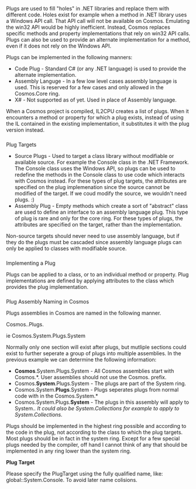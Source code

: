 Plugs are used to fill "holes" in .NET libraries and replace them with different 
 code. Holes exist for example when a method in .NET library uses a Windows API 
 call. That API call will not be available on Cosmos. Emulating the win32 API would be highly inefficient. Instead, 
 Cosmos replaces specific methods and property implementations that rely on 
 win32 API calls. Plugs can also be used to provide an alternate implementation 
 for a method, even if it does not rely on the Windows API.

 Plugs can be implemented in the following manners:

*   Code Plug - Standard C# (or any .NET language) is used to provide the alternate  implementation.
*   Assembly Languge - In a few low level cases assembly language is used. This is  reserved for a few cases and only allowed in the Cosmos.Core ring.
*   X# - Not supported as of yet. Used in place of Assembly language.

 When a Cosmos project is compiled, IL2CPU creates a list of plugs. When it 
 encounters a method or property for which a plug exists, instead of using the IL 
 contained in the existing implementation, it substitutes it with the plug version 
 instead.

### 
 Plug Targets

*   Source Plugs - Used to target a class library without modifiable or available  source.  For example the Console class in the .NET Framework. The Console class uses the  Windows API, so plugs can be used to redefine the methods in the Console class  to use code which interacts with Cosmos instead. For these types of plug  targets, the attributes are specified on the plug implemenation since the source  cannot be modified of the target. If we coud modify the source, we wouldn&#39;t need  plugs. :)
*   Assembly Plug - Empty methods which create a sort of &quot;abstract&quot; class are used  to define an interface to an assembly language plug. This type of plug is rare  and only for the core ring. For these types of plugs, the attributes are  specified on the target, rather than the implementation.

 Non-source targets should never need to use assembly language, but if they do 
 the plugs must be cascaded since assembly language plugs can only be applied to 
 classes with modifiable source.

### 
 Implementing a Plug

 Plugs can be applied to a class, or to an individual method or property. Plug 
 implementations are defined by applying attributes to the class which provides 
 the plug implementation.

### 
 Plug Assembly Naming in Cosmos

 Plugs assemblies in Cosmos are named in the following manner.

 Cosmos.<ring>.Plugs.<Unique section of target namespace>

 ie Cosmos.System.Plugs.System

 Normally only one section will exist after plugs, but mutliple sections could 
 exist to further seperate a group of plugs into multiple assemblies. In the 
 previous example we can determine the following information:

*   **Cosmos**.System.Plugs.System - All Cosmos assemblies start with Cosmos.*.  User assemblies should not use the Cosmos. prefix.
*   Cosmos.**System**.Plugs.System - The plugs are part of the System ring.
*   Cosmos.System.**Plugs**.System - Plugs seperates plugs from normal code with  in the Cosmos.System.*
*   Cosmos.System.Plugs.**System** - The plugs in this assembly will apply to  System.*. It could also be System.Collections for example to apply to  System.Collections.*

 Plugs should be implemented in the highest ring possible and according to the 
 code in the plug, not according to the class to which the plug targets. Most 
 plugs should be in fact in the system ring. Except for a few special plugs 
 needed by the compiler, off hand I cannot think of any that should be 
 implemented in any ring lower than the system ring.

 **Plug Target**

 Please specify the PlugTarget using the fully qualified name, like: 
 global::System.Console. To avoid later name colisions.
